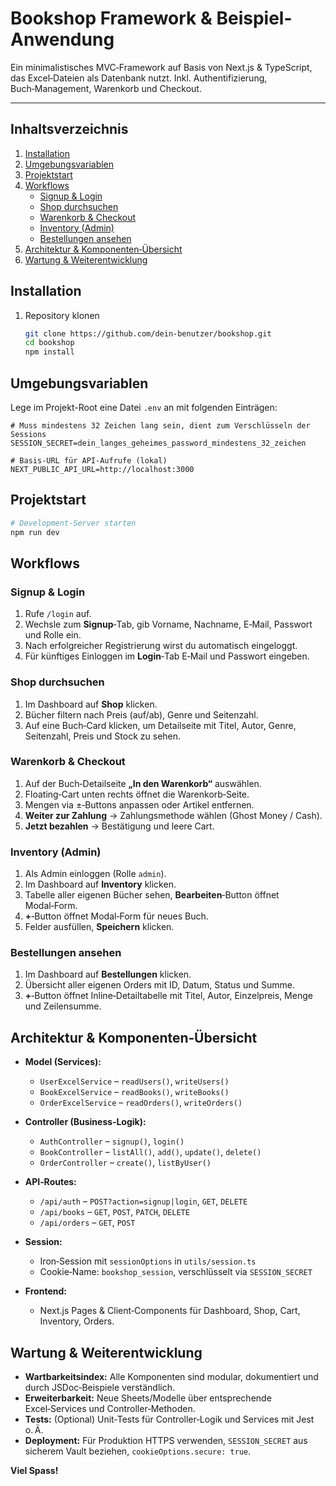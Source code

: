 # Bookshop Framework & Beispiel-Anwendung

Ein minimalistisches MVC‑Framework auf Basis von Next.js & TypeScript, das Excel‑Dateien als Datenbank nutzt. Inkl. Authentifizierung, Buch‑Management, Warenkorb und Checkout.

---

## Inhaltsverzeichnis

1. [Installation](#installation)  
2. [Umgebungsvariablen](#umgebungsvariablen)  
3. [Projektstart](#projektstart)  
4. [Workflows](#workflows)  
   - [Signup & Login](#signup--login)  
   - [Shop durchsuchen](#shop-durchsuchen)  
   - [Warenkorb & Checkout](#warenkorb--checkout)  
   - [Inventory (Admin)](#inventory-admin)  
   - [Bestellungen ansehen](#bestellungen-ansehen)  
5. [Architektur & Komponenten‑Übersicht](#architektur--komponenten-übersicht)  
6. [Wartung & Weiterentwicklung](#wartung--weiterentwicklung)


## Installation

1. Repository klonen  
   ```bash
   git clone https://github.com/dein-benutzer/bookshop.git
   cd bookshop
   npm install
   ```

## Umgebungsvariablen

Lege im Projekt-Root eine Datei `.env` an mit folgenden Einträgen:

```env
# Muss mindestens 32 Zeichen lang sein, dient zum Verschlüsseln der Sessions
SESSION_SECRET=dein_langes_geheimes_password_mindestens_32_zeichen

# Basis‑URL für API‑Aufrufe (lokal)
NEXT_PUBLIC_API_URL=http://localhost:3000
```

## Projektstart

```bash
# Development-Server starten
npm run dev
```

## Workflows

### Signup & Login

1. Rufe `/login` auf.  
2. Wechsle zum **Signup**‑Tab, gib Vorname, Nachname, E‑Mail, Passwort und Rolle ein.  
3. Nach erfolgreicher Registrierung wirst du automatisch eingeloggt.  
4. Für künftiges Einloggen im **Login**‑Tab E‑Mail und Passwort eingeben.

### Shop durchsuchen

1. Im Dashboard auf **Shop** klicken.  
2. Bücher filtern nach Preis (auf/ab), Genre und Seitenzahl.  
3. Auf eine Buch‑Card klicken, um Detailseite mit Titel, Autor, Genre, Seitenzahl, Preis und Stock zu sehen.

### Warenkorb & Checkout

1. Auf der Buch‑Detailseite **„In den Warenkorb“** auswählen.  
2. Floating‑Cart unten rechts öffnet die Warenkorb‑Seite.  
3. Mengen via ±‑Buttons anpassen oder Artikel entfernen.  
4. **Weiter zur Zahlung** → Zahlungsmethode wählen (Ghost Money / Cash).  
5. **Jetzt bezahlen** → Bestätigung und leere Cart.

### Inventory (Admin)

1. Als Admin einloggen (Rolle `admin`).  
2. Im Dashboard auf **Inventory** klicken.  
3. Tabelle aller eigenen Bücher sehen, **Bearbeiten**‑Button öffnet Modal‑Form.  
4. **+**‑Button öffnet Modal‑Form für neues Buch.  
5. Felder ausfüllen, **Speichern** klicken.

### Bestellungen ansehen

1. Im Dashboard auf **Bestellungen** klicken.  
2. Übersicht aller eigenen Orders mit ID, Datum, Status und Summe.  
3. **+**‑Button öffnet Inline‑Detailtabelle mit Titel, Autor, Einzelpreis, Menge und Zeilensumme.

## Architektur & Komponenten‑Übersicht

- **Model (Services):**  
  - `UserExcelService` – `readUsers()`, `writeUsers()`  
  - `BookExcelService` – `readBooks()`, `writeBooks()`  
  - `OrderExcelService` – `readOrders()`, `writeOrders()`

- **Controller (Business‑Logik):**  
  - `AuthController` – `signup()`, `login()`  
  - `BookController` – `listAll()`, `add()`, `update()`, `delete()`  
  - `OrderController` – `create()`, `listByUser()`

- **API‑Routes:**  
  - `/api/auth` – `POST?action=signup|login`, `GET`, `DELETE`  
  - `/api/books` – `GET`, `POST`, `PATCH`, `DELETE`  
  - `/api/orders` – `GET`, `POST`

- **Session:**  
  - Iron‑Session mit `sessionOptions` in `utils/session.ts`  
  - Cookie‑Name: `bookshop_session`, verschlüsselt via `SESSION_SECRET`

- **Frontend:**  
  - Next.js Pages & Client‑Components für Dashboard, Shop, Cart, Inventory, Orders.

## Wartung & Weiterentwicklung

- **Wartbarkeitsindex:** Alle Komponenten sind modular, dokumentiert und durch JSDoc‑Beispiele verständlich.  
- **Erweiterbarkeit:** Neue Sheets/Modelle über entsprechende Excel‑Services und Controller‑Methoden.  
- **Tests:** (Optional) Unit‑Tests für Controller‑Logik und Services mit Jest o. Ä.  
- **Deployment:** Für Produktion HTTPS verwenden, `SESSION_SECRET` aus sicherem Vault beziehen, `cookieOptions.secure: true`.

**Viel Spass!**
